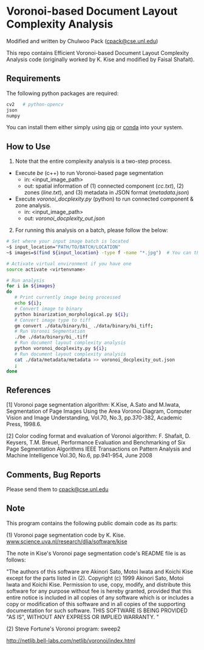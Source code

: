 # Voronoi-based Document Layout Complexity Analysis
Modified and written by Chulwoo Pack ([cpack@cse.unl.edu](mailto:cpack@cse.unl.edu))

This repo contains Efficient Voronoi-based Document Layout Complexity Analysis code (originally worked by K. Kise and modified by Faisal Shafait). 

## Requirements
The following python packages are required:
``` python
cv2   # python-opencv
json
numpy
```

You can install them either simply using [pip](https://pip.pypa.io/en/stable/) or [conda](https://docs.conda.io/projects/conda/en/latest/user-guide/tasks/manage-environments.html) into your system.

## How to Use

1. Note that the entire complexity analysis is a two-step process.
- Execute *be* (c++) to run Voronoi-based page segmentation
     - in: <input_image_path>
     - out: spatial information of (1) connected component (*cc.txt*), (2) zones (*line.txt*), and (3) metadata in JSON format (*metadata.json*)
- Execute *voronoi_docplexity.py* (python) to run connected component & zone analysis.
     - in: <input_image_path>
     - out: *voronoi_docplexity_out.json*


2. For running this analysis on a batch, please follow the below:
```bash
# Set where your input image batch is located
~$ input_location="PATH/TO/BATCH/LOCATION"
~$ images=$(find ${input_location} -type f -name "*.jpg")  # You can the image type

# Activate virtual environment if you have one
source activate <virtenvname>

# Run analysis
for i in ${images}
do 
   # Print currently image being processed
   echo ${i};
   # Convert image to binary
   python binarization_morphological.py ${i};
   # Convert image type to tiff
   gm convert ./data/binary/bi_ ./data/binary/bi_tiff;
   # Run Voronoi Segmentation
   ./be ./data/binary/bi_.tiff
   # Run document layout complexity analysis
   python voronoi_docplexity.py ${i};
   # Run document layout complexity analysis
   cat ./data/metadata/metadata >> voronoi_docplexity_out.json
   ;
done
```

## References
[1] Voronoi page segmentation algorithm:
       K.Kise, A.Sato and M.Iwata,
       Segmentation of Page Images Using the Area Voronoi Diagram,
       Computer Vision and Image Understanding,
       Vol.70, No.3, pp.370-382, Academic Press, 1998.6.

[2] Color coding format and evaluation of Voronoi algorithm:
       F. Shafait, D. Keysers, T.M. Breuel,
       Performance Evaluation and Benchmarking of Six Page Segmentation Algorithms
       IEEE Transactions on Pattern Analysis and Machine Intelligence
       Vol.30, No.6, pp.941-954, June 2008

## Comments, Bug Reports
Please send them to [cpack@cse.unl.edu](mailto:cpack@cse.unl.edu)

## Note

This program contains the following public domain code as its parts:

(1) Voronoi page segmentation code by K. Kise.
  www.science.uva.nl/research/dlia/software/kise

   The note in Kise's Voronoi page segmentation code's README file is as follows:

   "The authors of this software are Akinori Sato, Motoi Iwata
   and Koichi Kise except for the parts listed in (2).
   Copyright (c) 1999 Akinori Sato, Motoi Iwata and Koichi Kise.
   Permission to use, copy, modify, and distribute this software for any
   purpose without fee is hereby granted, provided that this entire notice
   is included in all copies of any software which is or includes a copy
   or modification of this software and in all copies of the supporting
   documentation for such software.
   THIS SOFTWARE IS BEING PROVIDED "AS IS",
   WITHOUT ANY EXPRESS OR IMPLIED WARRANTY. "

(2) Steve Fortune's Voronoi program: sweep2
  
  http://netlib.bell-labs.com/netlib/voronoi/index.html

   
